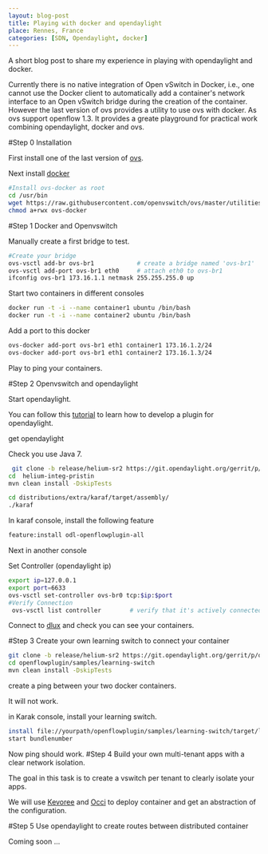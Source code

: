 ```yaml
---
layout: blog-post
title: Playing with docker and opendaylight
place: Rennes, France
categories: [SDN, Opendaylight, docker]
---
```


A short blog post to share my experience in playing with opendaylight and docker. 

Currently there is no native integration of Open vSwitch in Docker, i.e., one cannot use the Docker client to automatically add a container's network interface to an Open vSwitch bridge during the creation of the container. However the last version of ovs provides a utility to use ovs with docker. As ovs support openflow 1.3. It provides a greate playground for practical work combining opendaylight, docker and ovs. 


<!--more-->

#Step 0 Installation

First install one of the last version of [ovs](http://openvswitch.org/download/).

Next install [docker](https://www.docker.com/)

```bash
#Install ovs-docker as root
cd /usr/bin
wget https://raw.githubusercontent.com/openvswitch/ovs/master/utilities/ovs-docker
chmod a+rwx ovs-docker
```

#Step 1 Docker and Openvswitch

Manually create a first bridge to test. 

```bash
#Create your bridge
ovs-vsctl add-br ovs-br1            # create a bridge named 'ovs-br1'
ovs-vsctl add-port ovs-br1 eth0     # attach eth0 to ovs-br1
ifconfig ovs-br1 173.16.1.1 netmask 255.255.255.0 up
```

Start two containers in different consoles

```bash
docker run -t -i --name container1 ubuntu /bin/bash
docker run -t -i --name container2 ubuntu /bin/bash
```

Add a port to this docker

```bash
ovs-docker add-port ovs-br1 eth1 container1 173.16.1.2/24
ovs-docker add-port ovs-br1 eth1 container2 173.16.1.3/24
```

Play to ping your containers. 

#Step 2 Openvswitch and opendaylight

Start opendaylight. 

You can follow this [tutorial](https://wiki.opendaylight.org/view/OpenDaylight_Controller:MD-SAL:Startup_Project_Archetype#Part_2_-_Hello_World_-_Defining_a_Simple_RPC) to learn how to develop a plugin for opendaylight. 



get opendaylight

Check you use Java 7.

```bash
 git clone -b release/helium-sr2 https://git.opendaylight.org/gerrit/p/integration.git helium-integ-pristin	
cd  helium-integ-pristin
mvn clean install -DskipTests

cd distributions/extra/karaf/target/assembly/
./karaf
```


In karaf console, install the following feature

```bash
feature:install odl-openflowplugin-all
```

Next in another console

Set Controller (opendaylight ip)

```bash
export ip=127.0.0.1
export port=6633
ovs-vsctl set-controller ovs-br0 tcp:$ip:$port
#Verify Connection
 ovs-vsctl list controller        # verify that it's actively connected
```

Connect to [dlux]( http://localhost:9000/DLUX/index.html) and check you can see your containers. 


#Step 3 Create your own learning switch to connect your container

```bash
git clone -b release/helium-sr2 https://git.opendaylight.org/gerrit/p/openflowplugin.git openflowplugin
cd openflowplugin/samples/learning-switch
mvn clean install -DskipTests
```



create a ping between your two docker containers. 

It will not work. 

in Karak console, install your learning switch. 

```bash
install file://yourpath/openflowplugin/samples/learning-switch/target/learning-switch-0.0.5-Helium-SR2.jar
start bundlenumber
```

Now ping should work. 
#Step 4 Build your own multi-tenant apps with a clear network isolation. 

The goal in this task is to create a vswitch per tenant to clearly isolate your apps. 

We will use [Kevoree](http://www.kevoree.org) and [Occi](http://www.occiware.org/bin/view/Main/) to deploy container and get an abstraction of the configuration. 


#Step 5 Use opendaylight to create routes between distributed container

Coming soon ...
